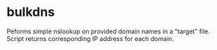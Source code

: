 # bulkdns
Peforms simple nslookup on provided domain names in a "target" file. Script returns corresponding IP address for each domain.
